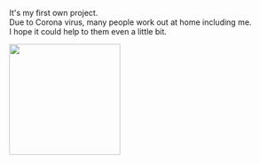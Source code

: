 It's my first own project.<br>
Due to Corona virus, many people work out at home including me.<br>
I hope it could help to them even a little bit.<br>

<img src="https://github.com/hjplumtree/bodyweight-exercise-by-muscles/blob/master/assets/heart.png" width="200">
